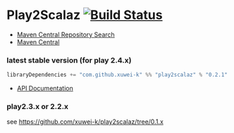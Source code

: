 # Play2Scalaz [![Build Status](https://secure.travis-ci.org/xuwei-k/play2scalaz.png?branch=master)](http://travis-ci.org/xuwei-k/play2scalaz)

- [Maven Central Repository Search](http://search.maven.org/#search%7Cga%7C1%7Cg%3A%22com.github.xuwei-k%22)
- [Maven Central](http://repo1.maven.org/maven2/com/github/xuwei-k/)

### latest stable version (for play 2.4.x)

```scala
libraryDependencies += "com.github.xuwei-k" %% "play2scalaz" % "0.2.1"
```

- [API Documentation](https://oss.sonatype.org/service/local/repositories/releases/archive/com/github/xuwei-k/play2scalaz_2.11/0.2.1/play2scalaz_2.11-0.2.1-javadoc.jar/!/index.html)

### play2.3.x or 2.2.x

see <https://github.com/xuwei-k/play2scalaz/tree/0.1.x>
